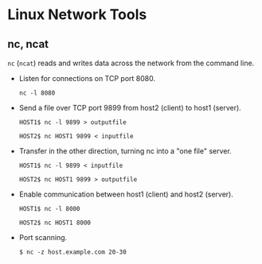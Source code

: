 # Linux Network Tools

## nc, ncat
```nc``` (```ncat```) reads and writes data across the network from the command line.

- Listen for connections on TCP port 8080.
  
  ```nc -l 8080```

- Send a file over TCP port 9899 from host2 (client) to host1 (server).
  
  ```HOST1$ nc -l 9899 > outputfile```

  ```HOST2$ nc HOST1 9899 < inputfile```

- Transfer in the other direction, turning nc into a "one file" server.

  ```HOST1$ nc -l 9899 < inputfile```

  ```HOST2$ nc HOST1 9899 > outputfile```

- Enable communication between host1 (client) and host2 (server).
 
  ```HOST1$ nc -l 8000```

  ```HOST2$ nc HOST1 8000```

- Port scanning.
  
  ```$ nc -z host.example.com 20-30```

  